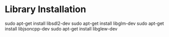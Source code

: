 # Library Installation
sudo apt-get install libsdl2-dev
sudo apt-get install libglm-dev
sudo apt-get install libjsoncpp-dev
sudo apt-get install libglew-dev